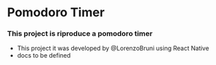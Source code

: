 # Pomodoro Timer

### This project is riproduce a pomodoro timer

- This project it was developed by @LorenzoBruni using React Native
- docs to be defined